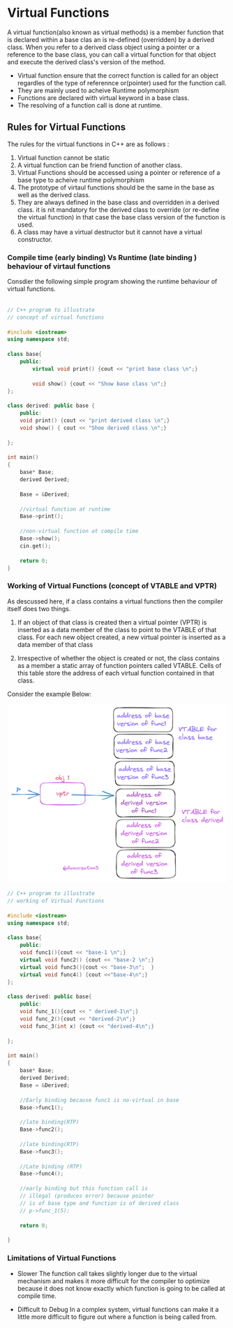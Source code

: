 # Virtual Functions

A virtual function(also known as virtual methods) is a member function that is declared within a base clas an is re-defined (overridden) by a derived class. When you refer to a derived class object using a pointer or a reference to the base class, you can call a virtual function for that object and execute the derived class's version of the method.

- Virtual function ensure that the correct function is called for an object regardles of the type of referennce or(pointer) used for the function call.
- They are mainly used to acheive Runtime polymorphism
- Functions are declared with virtual keyword in a base class.
- The resolving of a function call is done at runtime.

## Rules for Virtual Functions
The rules for the virtual functions in C++ are as follows :

1. Virtual function cannot be static
1. A virtual function can be friend function of another class.
1. Virtual Functions should be accessed using a pointer or reference of a base type to acheive runtime polymorphism
1. The prototype of virtaul functions should be the same in the base as well as the derived class.
1. They are always defined in the base class and overridden in a derived class. it is nit mandatory for the derived class to override (or re-define the virtual function) in that case the base class version of the function is used.
1. A class may have a virtual destructor but it cannot have a virtual constructor.

### Compile time (early binding) Vs Runtime (late binding ) behaviour of virtaul functions 

Consdier the following simple program showing the runtime behaviour of virtual functions.

```c++

// C++ program to illustrate 
// concept of virtual functions 

#include <iostream>
using namespace std;

class base{
    public:
        virtual void print() {cout << "print base class \n";}

        void show() {cout << "Show base class \n";}
};

class derived: public base {
    public:
    void print() {cout << "print derived class \n";}
    void show() { cout << "Shoe derived class \n";}

};

int main()
{
    base* Base;
    derived Derived;

    Base = &Derived;

    //virtual function at runtime
    Base->print();

    //non-virtual function at compile time 
    Base->show();
    cin.get();

    return 0;
}
```
### Working of Virtual Functions (concept of VTABLE and VPTR)

As descussed here, if a class contains a virtual functions then the compiler itself does two things.

1. If an object of that class is created then a virtual pointer (VPTR) is inserted as a data member of the class to point to the VTABLE of that class. For each new object created, a new virtual pointer is inserted as a data member of that class

1. Irrespective of whether the object is created or not, the class contains as a member a static array of function pointers called VTABLE. Cells of this table store the address of each virtual function contained in that class.

Consider the example Below:

!["vtable"](/images/Vtable.png)

```c++
// C++ program to illustrate
// working of Virtual Functions

#include <iostream>
using namespace std;

class base{
    public:
    void func1(){cout << "base-1 \n";}
    virtual void func2() {cout << "base-2 \n";}
    virtual void func3(){cout << "base-3\n";  }
    virtual void func4() {cout <<"base-4\n";}
};

class derived: public base{
    public:
    void func_1(){cout << " derived-1\n";}
    void func_2(){cout << "derived-2\n";}
    void func_3(int x) {cout << "derived-4\n";}

};

int main()
{
    base* Base;
    derived Derived;
    Base = &Derived;

    //Early binding because func1 is no-virtual in base 
    Base->func1();

    //late binding(RTP)
    Base->func2();

    //late binding(RTP)
    Base->func3();

    //Late binding (RTP)
    Base->func4();

    //early binding but this function call is 
    // illegal (produces error) because pointer 
    // is of base type and function is of derived class
    // p->func_1(5);

    return 0;

}
```

### Limitations of Virtual Functions
- Slower
The function call takes slightly longer due to the virtual mechanism and makes it more difficult for the compiler to optimize because it does not know exactly which function is going to be called at compile time.

- Difficult to Debug
In a complex system, virtual functions can make it a little more difficult to figure out where a function is being called from.